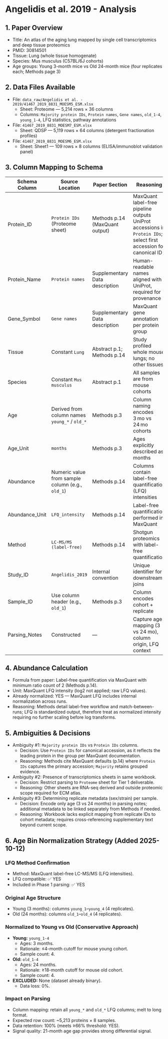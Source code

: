 # Angelidis et al. 2019 - Analysis

## 1. Paper Overview
- Title: An atlas of the aging lung mapped by single cell transcriptomics and deep tissue proteomics
- PMID: 30814501
- Tissue: Lung (whole tissue homogenate)
- Species: Mus musculus (C57BL/6J cohorts)
- Age groups: Young 3-month mice vs Old 24-month mice (four replicates each; Methods page 3)

## 2. Data Files Available
- File: `data_raw/Angelidis et al. - 2019/41467_2019_8831_MOESM5_ESM.xlsx`
  - Sheet: Proteome — 5,214 rows × 36 columns
  - Columns: `Majority protein IDs`, `Protein names`, `Gene names`, `old_1-4`, `young_1-4`, LFQ statistics, pathway annotations
- File: `41467_2019_8831_MOESM7_ESM.xlsx`
  - Sheet: QDSP — 5,119 rows × 64 columns (detergent fractionation profiles)
- File: `41467_2019_8831_MOESM6_ESM.xlsx`
  - Sheet: Sheet1 — 109 rows × 8 columns (ELISA/immunoblot validation panel)

## 3. Column Mapping to Schema
| Schema Column | Source Location | Paper Section | Reasoning |
|---------------|----------------|---------------|-----------|
| Protein_ID | `Protein IDs` (Proteome sheet) | Methods p.14 (MaxQuant output) | MaxQuant label-free pipeline outputs UniProt accessions in `Protein IDs`; select first accession for canonical ID |
| Protein_Name | `Protein names` | Supplementary Data description | Human-readable names aligned with UniProt, required for provenance |
| Gene_Symbol | `Gene names` | Supplementary Data description | MaxQuant gene annotation per protein group |
| Tissue | Constant `Lung` | Abstract p.1; Methods p.14 | Study profiled whole mouse lungs; no other tissues |
| Species | Constant `Mus musculus` | Abstract p.1 | All samples are from mouse cohorts |
| Age | Derived from column names `young_*` / `old_*` | Methods p.3 | Column naming encodes 3 mo vs 24 mo cohorts |
| Age_Unit | `months` | Methods p.3 | Ages explicitly described as months |
| Abundance | Numeric value from sample column (e.g., `old_1`) | Methods p.14 | Columns contain label-free quantification (LFQ) intensities |
| Abundance_Unit | `LFQ_intensity` | Methods p.14 | Label-free quantification performed in MaxQuant |
| Method | `LC-MS/MS (label-free)` | Methods p.14 | Shotgun proteomics with label-free quantification |
| Study_ID | `Angelidis_2019` | Internal convention | Unique identifier for downstream joins |
| Sample_ID | Use column header (e.g., `old_1`) | Methods p.3 | Column encodes cohort + replicate |
| Parsing_Notes | Constructed | — | Capture age mapping (3 vs 24 mo), column origin, LFQ context |

## 4. Abundance Calculation
- Formula from paper: Label-free quantification via MaxQuant with minimum ratio count of 2 (Methods p.14).
- Unit: MaxQuant LFQ intensity (log2 not applied; raw LFQ values).
- Already normalized: YES — MaxQuant LFQ includes internal normalization across runs.
- Reasoning: Methods detail label-free workflow and match-between-runs; LFQ is standardized output, therefore treat as normalized intensity requiring no further scaling before log transforms.

## 5. Ambiguities & Decisions
- Ambiguity #1: `Majority protein IDs` vs `Protein IDs` columns.
  - Decision: Use `Protein IDs` for canonical accession, as it reflects the leading protein in the group per MaxQuant documentation.
  - Reasoning: Methods cite MaxQuant defaults (p.14) where `Protein IDs` captures the primary accession; `Majority` retains grouped evidence.
- Ambiguity #2: Presence of transcriptomics sheets in same workbook.
  - Decision: Restrict parsing to `Proteome` sheet for Tier 1 deliverable.
  - Reasoning: Other sheets are RNA-seq derived and outside proteomic scope required for ECM atlas.
- Ambiguity #3: Determining replicate metadata (sex/strain) per sample.
  - Decision: Encode only age (3 vs 24 months) in parsing notes; additional metadata to be linked separately from Methods if needed.
  - Reasoning: Workbook lacks explicit mapping from replicate IDs to cohort metadata; requires cross-referencing supplementary text beyond current scope.

## 6. Age Bin Normalization Strategy (Added 2025-10-12)

### LFQ Method Confirmation
- Method: MaxQuant label-free LC-MS/MS (LFQ intensities).
- LFQ compatible: ✅ YES
- Included in Phase 1 parsing: ✅ YES

### Original Age Structure
- Young (3 months): columns `young_1`–`young_4` (4 replicates).
- Old (24 months): columns `old_1`–`old_4` (4 replicates).

### Normalized to Young vs Old (Conservative Approach)
- **Young:** `young_1-4`
  - Ages: 3 months.
  - Rationale: ≤4-month cutoff for mouse young cohort.
  - Sample count: 4.
- **Old:** `old_1-4`
  - Ages: 24 months.
  - Rationale: ≥18-month cutoff for mouse old cohort.
  - Sample count: 4.
- **EXCLUDED:** None (dataset already binary).
  - Data loss: 0%.

### Impact on Parsing
- Column mapping: retain all `young_*` and `old_*` LFQ columns; melt to long format.
- Expected row count: ~5,213 proteins × 8 samples.
- Data retention: 100% (meets ≥66% threshold: YES).
- Signal quality: 21-month age gap provides strong differential signal.
